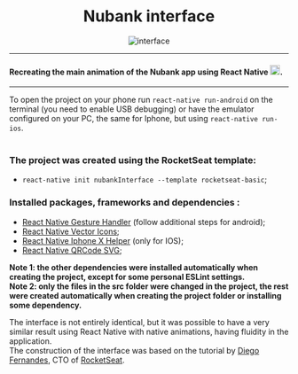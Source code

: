 <div align="center">
  <h1> Nubank interface </h1>
</div>

<div align="center">
	<img align="center" src="https://github.com/VitorHugoAntunes/Nubank-interface/blob/master/src/assets/gif/interfaceNubank.gif" alt="interface"/>
</div>

<hr>

#### Recreating the main animation of the Nubank app using React Native <img src="https://github.com/VitorHugoAntunes/Nubank-interface/blob/master/src/assets/react-native.png" alt="react-native" height="18">.

<hr>

To open the project on your phone run `react-native run-android` on the terminal (you need to enable USB debugging) or have the emulator configured on your PC, the same for Iphone, but using `react-native run-ios`.</br></br>

### The project was created using the RocketSeat template:
- `react-native init nubankInterface --template rocketseat-basic`;

### Installed packages, frameworks and dependencies :
- [React Native Gesture Handler](https://software-mansion.github.io/react-native-gesture-handler/docs/getting-started.html) (follow additional steps for android);
- [React Native Vector Icons](https://github.com/oblador/react-native-vector-icons);
- [React Native Iphone X Helper](https://github.com/ptelad/react-native-iphone-x-helper) (only for IOS);
- [React Native QRCode SVG](https://www.npmjs.com/package/react-native-qrcode-svg);

**Note 1: the other dependencies were installed automatically when creating the project, except for some personal ESLint settings.**</br>
**Note 2: only the files in the src folder were changed in the project, the rest were created automatically when creating the project folder or installing some dependency.**

The interface is not entirely identical, but it was possible to have a very similar result using React Native with native animations, having fluidity in the application.</br>
The construction of the interface was based on the tutorial by [Diego Fernandes](https://github.com/diego3g), CTO of [RocketSeat](https://rocketseat.com.br/).

